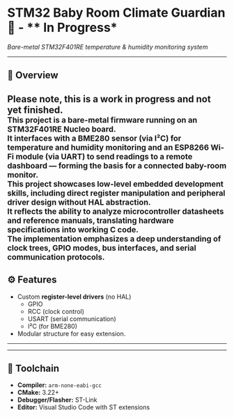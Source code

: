 # STM32 Baby Room Climate Guardian 👶 - ** In Progress* 
*Bare-metal STM32F401RE temperature & humidity monitoring system*

---

## 🧠 Overview
Please note, this is a work in progress and not yet finished.<br>
<sub>This project is a **bare-metal firmware** running on an STM32F401RE Nucleo board.<br>
It interfaces with a **BME280 sensor** (via I²C) for temperature and humidity monitoring and an **ESP8266 Wi-Fi module** (via UART) to send readings to a remote dashboard — forming the basis for a connected baby-room monitor.<br>
This project showcases low-level embedded development skills, including direct register manipulation and peripheral driver design without HAL abstraction.<br>
It reflects the ability to analyze microcontroller datasheets and reference manuals, translating hardware specifications into working C code.<br>
The implementation emphasizes a deep understanding of clock trees, GPIO modes, bus interfaces, and serial communication protocols.<br></sub>
---

## ⚙️ Features
- Custom **register-level drivers** (no HAL)
  - GPIO
  - RCC (clock control)
  - USART (serial communication)
  - I²C (for BME280)
- Modular structure for easy extension.
---


---

## 🧰 Toolchain
- **Compiler:** `arm-none-eabi-gcc`
- **CMake:** 3.22+
- **Debugger/Flasher:** ST-Link
- **Editor:** Visual Studio Code with ST extensions


